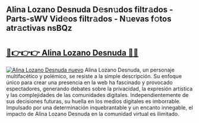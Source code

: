 ## Alina Lozano Desnuda D𝚎sn𝚞dos filtr𝚊dos - Parts-sWV Vid𝚎os filtr𝚊dos - N𝚞evas f𝚘tos atr𝚊ctivas nsBQz

# <h2><a href="http://mb4f91x.tromn.icu/?c=Alina+Lozano+Desnuda">🔗👉👉👉 Alina Lozano Desnuda 🔗🔗</a></h2>

[![Alina Lozano Desnuda nuevo](https://i.imgur.com/pEAQMta.gif)](http://mb4f91x.tromn.icu/?c=Alina+Lozano+Desnuda)
Alina Lozano Desnuda, un personaje multifacético y polémico, se resiste a la simple descripción. Su enfoque único para crear una presencia en la web ha fascinado y provocado espectadores, generando debates sobre la privacidad, la expresión artística y las complejidades de las comunidades digitales. Independientemente de sus decisiones futuras, su huella en los medios digitales es imborrable. Impulsado por una determinación inquebrantable y un encanto innegable, el impacto de Alina Lozano Desnuda en la comunidad virtual es ilimitado.
